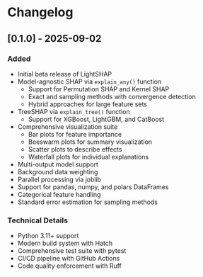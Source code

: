 # Changelog

## [0.1.0] - 2025-09-02

### Added
- Initial beta release of LightSHAP
- Model-agnostic SHAP via `explain_any()` function
  - Support for Permutation SHAP and Kernel SHAP
  - Exact and sampling methods with convergence detection
  - Hybrid approaches for large feature sets
- TreeSHAP via `explain_tree()` function
  - Support for XGBoost, LightGBM, and CatBoost
- Comprehensive visualization suite
  - Bar plots for feature importance
  - Beeswarm plots for summary visualization
  - Scatter plots to describe effects
  - Waterfall plots for individual explanations
- Multi-output model support
- Background data weighting
- Parallel processing via joblib
- Support for pandas, numpy, and polars DataFrames
- Categorical feature handling
- Standard error estimation for sampling methods

### Technical Details
- Python 3.11+ support
- Modern build system with Hatch
- Comprehensive test suite with pytest
- CI/CD pipeline with GitHub Actions
- Code quality enforcement with Ruff

